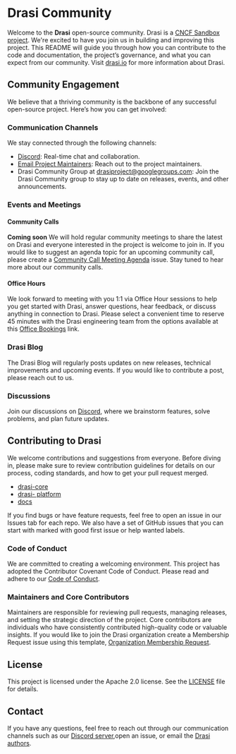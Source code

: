 
# Drasi Community

Welcome to the **Drasi** open-source community. Drasi is a [CNCF Sandbox project](https://www.cncf.io/projects/drasi/). We're excited to have you join us in building and improving this project. This README will guide you through how you can contribute to the code and documentation, the project’s governance, and what you can expect from our community.
Visit [drasi.io](https://aka.ms/drasi-docs) for more information about Drasi.

## Community Engagement

We believe that a thriving community is the backbone of any successful open-source project. Here’s how you can get involved:

### Communication Channels

We stay connected through the following channels:
- [Discord](https://aka.ms/drasidiscord): Real-time chat and collaboration.
- [Email Project Maintainers](mailto:maintainers@drasio): Reach out to the project maintainers.
- Drasi Community Group at drasiproject@googlegroups.com: Join the Drasi Community group to stay up to date on releases, events, and other announcements.

### Events and Meetings
#### Community Calls
**Coming soon** We will hold regular community meetings to share the latest on Drasi and everyone interested in the project is welcome to join in. If you would like to suggest an agenda topic for an upcoming community call, please create  a [Community Call Meeting Agenda](https://github.com/drasi-project/community/issues/new?assignees=&labels=&projects=&template=community-call-agenda.md&title=Community+Meeting+Agenda) issue. Stay tuned to hear more about our community calls.

#### Office Hours
We look forward to meeting with you 1:1 via Office Hour sessions to help you get started with Drasi, answer questions, hear feedback, or discuss anything in connection to Drasi. Please select a convenient time to reserve 45 minutes with the Drasi engineering team from the options available at this [Office Bookings](https://outlook.office365.com/owa/calendar/DrasiCommunitySyncs@drasiproject.onmicrosoft.com/bookings/) link.

### Drasi Blog
The Drasi Blog will regularly posts updates on new releases, technical improvements and upcoming events. If you would like to contribute a post, please reach out to us.

### Discussions
Join our discussions on [Discord](https://aka.ms/drasidiscord), where we brainstorm features, solve problems, and plan future updates.

## Contributing to Drasi
We welcome contributions and suggestions from everyone. Before diving in, please make sure to review contribution guidelines for details on our process, coding standards, and how to get your pull request merged. 
- [drasi-core](https://github.com/drasi-project/drasi-core/blob/main/CONTRIBUTING.md)
- [drasi- platform](https://github.com/drasi-project/drasi-platform/blob/main/CONTRIBUTING.md)
- [docs](https://github.com/drasi-project/drasi-core/blob/main/docs/contributing/how-to.md)
 
If you find bugs or have feature requests, feel free to open an issue in our Issues tab for each repo. We also have a set of GitHub issues that you can start with marked with good first issue or help wanted labels.

### Code of Conduct
We are committed to creating a welcoming environment. This project has adopted the Contributor Covenant Code of Conduct. Please read and adhere to our [Code of Conduct](https://github.com/drasi-project/community/blob/main/CODE_OF_CONDUCT.md). 

### Maintainers and Core Contributors
Maintainers are responsible for reviewing pull requests, managing releases, and setting the strategic direction of the project. Core contributors are individuals who have consistently contributed high-quality code or valuable insights. If you would like to join the Drasi organization create a Membership Request issue using this template, [Organization Membership Request](https://github.com/drasi-project/community/issues/new?assignees=&labels=community-membership&projects=&template=organization-membership-request.md&title=REQUEST%3A+New+membership+for+%3Cyour-GH-handle%3E).

## License 
This project is licensed under the Apache 2.0 license. See the [LICENSE](https://github.com/drasi-project/Community/blob/main/LICENSE) file for details.

## Contact
If you have any questions, feel free to reach out through our communication channels such as our [Discord server](https://discord.gg/AX7FneckBq),open an issue, or email the [Drasi authors](mailto:maintainers@drasi.io).
